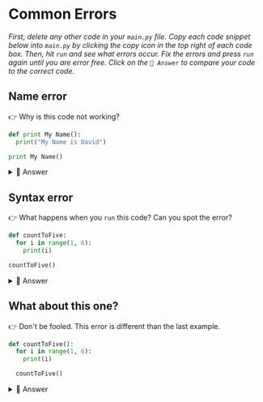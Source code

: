 # Common Errors

*First, delete any other code in your `main.py` file. Copy each code snippet below into `main.py` by clicking the copy icon in the top right of each code box. Then, hit `run` and see what errors occur. Fix the errors and press `run` again until you are error free. Click on the `👀 Answer` to compare your code to the correct code.*

## Name error

👉 Why is this code not working?

```python
def print My Name():
  print("My Name is David")

print My Name()
```
<details> <summary> 👀 Answer </summary>

Just like with variables, you cannot have spaces with subroutines (onlyCamelCase or_using_underscores).

```python
def printMyName():
  print("My Name is David")

printMyName()
```

</details>

## Syntax error

👉 What happens when you `run` this code? Can you spot the error?

```python
def countToFive:
  for i in range(1, 6):
    print(i)

countToFive()
```

<details> <summary> 👀 Answer </summary>

You need to add `()` in the first line, even though there is no argument.

```python
def countToFive():
  for i in range(1, 6):
    print(i)

countToFive()
```

</details>

## What about this one?

👉 Don't be fooled. This error is different than the last example. 

```python
def countToFive():
  for i in range(1, 6):
    print(i)

  countToFive()
```

<details> <summary> 👀 Answer </summary>

When you call your subroutine, make sure it is *NOT* indented.

```python
def countToFive():
  for i in range(1, 6):
    print(i)

countToFive()
```

</details>